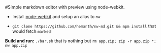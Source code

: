 #Simple markdown editor with preview using node-webkit.

* Install [node-webkit](https://github.com/rogerwang/node-webkit) and setup an alias to `nw` 

* `git clone https://github.com/hemanth/nw-md.git && npm install` that would fetch `marked`

__Build and run:__ `./bar.sh` that is nothing but `rm app.zip; zip -r app.zip *; nw app.zip`

